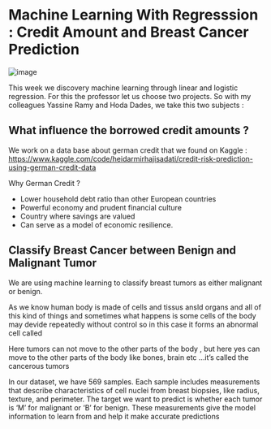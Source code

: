 # Machine Learning With Regresssion : Credit Amount and Breast Cancer Prediction 
![image](https://github.com/user-attachments/assets/1f3e59ae-fc4f-450f-9339-7a428d7d6918)

This week we discovery machine learning through linear and logistic regression. 
For this the professor let us choose two projects. So with my colleagues Yassine Ramy and Hoda Dades, we take this two subjects : 

## What influence the borrowed credit amounts ?

We work on a data base about german credit that we found on Kaggle : https://www.kaggle.com/code/heidarmirhajisadati/credit-risk-prediction-using-german-credit-data

Why German Credit ?

- Lower household debt ratio than other European countries
- Powerful economy and prudent financial culture
- Country where savings are valued
- Can serve as a model of economic resilience.


## Classify Breast Cancer between Benign and Malignant Tumor

We are using machine learning to classify breast tumors as either malignant or benign. 

As we know human body is made of cells and tissus ansld organs and all of this kind of things and sometimes what happens is some cells of the body may devide repeatedly without control so in this case it forms an abnormal cell called

Here tumors can not move to the other parts of the body , but here yes can move to the other parts of the body like bones, brain etc …it’s called the cancerous tumors

In our dataset, we have 569 samples. Each sample includes measurements that describe characteristics of cell nuclei from breast biopsies, like radius, texture, and perimeter. The target we want to predict is whether each tumor is ‘M’ for malignant or ‘B’ for benign. These measurements give the model information to learn from and help it make accurate predictions
